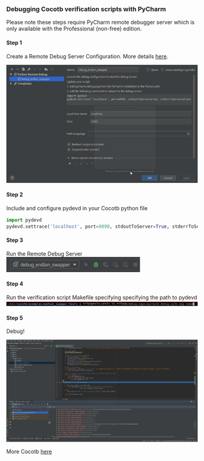 
### Debugging Cocotb verification scripts with PyCharm

Please note these steps require PyCharm remote debugger server which is only available with the Professional (non-free) edition.

#### Step 1

Create a Remote Debug Server Configuration. More details [here](https://www.jetbrains.com/help/pycharm/2016.3/remote-debugging.html#6).

 ![Step 1](../assets/cocotb-pycharm/step1.png)

#### Step 2 

Include and configure pydevd in your Cocotb python file

```python
import pydevd
pydevd.settrace('localhost', port=9090, stdoutToServer=True, stderrToServer=True)
```

#### Step 3

Run the Remote Debug Server
![Step 3](../assets/cocotb-pycharm/step3.png)

#### Step 4 

Run the verification script Makefile specifying specifying the path to pydevd
![Step 4](../assets/cocotb-pycharm/step4.png)


#### Step 5 

Debug!

![Step 5](../assets/cocotb-pycharm/step5.png)



More Cocotb [here](https://cocotb.readthedocs.io/en/latest/)


